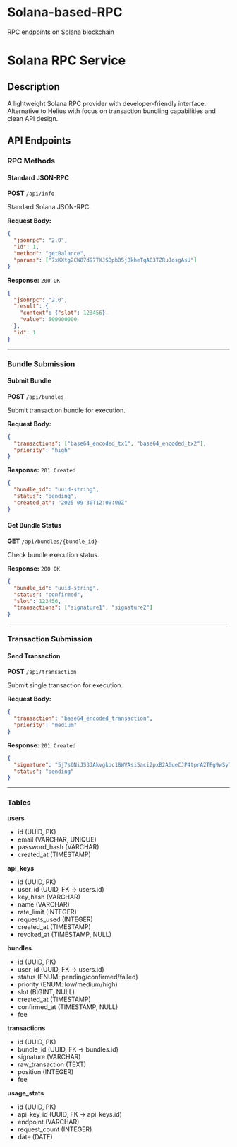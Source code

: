 # Solana-based-RPC
RPC endpoints on Solana blockchain


# Solana RPC Service

## Description

A lightweight Solana RPC provider with developer-friendly interface. Alternative to Helius with focus on transaction bundling capabilities and clean API design.

## API Endpoints

### RPC Methods

#### Standard JSON-RPC
**POST** `/api/info`

Standard Solana JSON-RPC.

**Request Body:**
```json
{
  "jsonrpc": "2.0",
  "id": 1,
  "method": "getBalance",
  "params": ["7xKXtg2CW87d97TXJSDpbD5jBkheTqA83TZRuJosgAsU"]
}
```

**Response:** `200 OK`
```json
{
  "jsonrpc": "2.0",
  "result": {
    "context": {"slot": 123456},
    "value": 500000000
  },
  "id": 1
}
```

---

### Bundle Submission

#### Submit Bundle
**POST** `/api/bundles`

Submit transaction bundle for execution.

**Request Body:**
```json
{
  "transactions": ["base64_encoded_tx1", "base64_encoded_tx2"],
  "priority": "high"
}
```

**Response:** `201 Created`
```json
{
  "bundle_id": "uuid-string",
  "status": "pending",
  "created_at": "2025-09-30T12:00:00Z"
}
```

#### Get Bundle Status
**GET** `/api/bundles/{bundle_id}`

Check bundle execution status.

**Response:** `200 OK`
```json
{
  "bundle_id": "uuid-string",
  "status": "confirmed",
  "slot": 123456,
  "transactions": ["signature1", "signature2"]
}
```

---

### Transaction Submission

#### Send Transaction
**POST** `/api/transaction`

Submit single transaction for execution.

**Request Body:**
```json
{
  "transaction": "base64_encoded_transaction",
  "priority": "medium"
}
```

**Response:** `201 Created`
```json
{
  "signature": "5j7s6NiJS3JAkvgkoc18WVAsiSaci2pxB2A6ueCJP4tprA2TFg9wSyTLeYouxPBJEMzJinENTkpA52YStRW5Dia7",
  "status": "pending"
}
```

---

### Tables

**users**
- id (UUID, PK)
- email (VARCHAR, UNIQUE)
- password_hash (VARCHAR)
- created_at (TIMESTAMP)

**api_keys**
- id (UUID, PK)
- user_id (UUID, FK -> users.id)
- key_hash (VARCHAR)
- name (VARCHAR)
- rate_limit (INTEGER)
- requests_used (INTEGER)
- created_at (TIMESTAMP)
- revoked_at (TIMESTAMP, NULL)

**bundles**
- id (UUID, PK)
- user_id (UUID, FK -> users.id)
- status (ENUM: pending/confirmed/failed)
- priority (ENUM: low/medium/high)
- slot (BIGINT, NULL)
- created_at (TIMESTAMP)
- confirmed_at (TIMESTAMP, NULL)
- fee

**transactions**
- id (UUID, PK)
- bundle_id (UUID, FK -> bundles.id)
- signature (VARCHAR)
- raw_transaction (TEXT)
- position (INTEGER)
- fee

**usage_stats**
- id (UUID, PK)
- api_key_id (UUID, FK -> api_keys.id)
- endpoint (VARCHAR)
- request_count (INTEGER)
- date (DATE)
